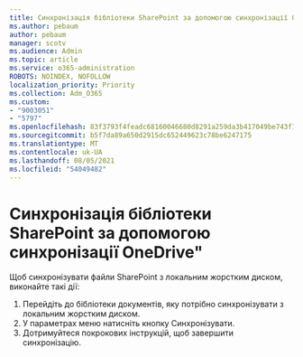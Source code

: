 ```yaml
---
title: Синхронізація бібліотеки SharePoint за допомогою синхронізації OneDrive"
ms.author: pebaum
author: pebaum
manager: scotv
ms.audience: Admin
ms.topic: article
ms.service: o365-administration
ROBOTS: NOINDEX, NOFOLLOW
localization_priority: Priority
ms.collection: Adm_O365
ms.custom:
- "9003051"
- "5797"
ms.openlocfilehash: 83f3793f4feadc68160046680d8291a259da3b417049be743f14a0f0784f4246
ms.sourcegitcommit: b5f7da89a650d2915dc652449623c78be6247175
ms.translationtype: MT
ms.contentlocale: uk-UA
ms.lasthandoff: 08/05/2021
ms.locfileid: "54049482"
---
```

# <a name="sync-a-sharepoint-library-with-onedrive-sync"></a>Синхронізація бібліотеки SharePoint за допомогою синхронізації OneDrive"

Щоб синхронізувати файли SharePoint з локальним жорстким диском, виконайте такі дії:

1. Перейдіть до бібліотеки документів, яку потрібно синхронізувати з локальним жорстким диском.
2. У параметрах меню натисніть кнопку Синхронізувати.
3. Дотримуйтеся покрокових інструкцій, щоб завершити синхронізацію.